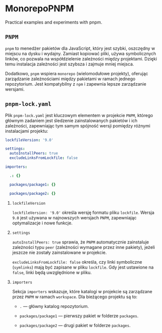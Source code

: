 # MonorepoPNPM
Practical examples and experiments with pnpm.

## `PNPM`

`pnpm` to menedżer pakietów dla JavaScript, który jest szybki, oszczędny w miejscu na dysku i wydajny. Zamiast kopiować pliki, używa symbolicznych linków, co pozwala na współdzielenie zależności między projektami. Dzięki temu instalacja zależności jest szybsza i zajmuje mniej miejsca.

Dodatkowo, `pnpm` wspiera `monorepo` (wielomodułowe projekty), oferując zarządzanie zależnościami między pakietami w ramach jednego repozytorium. Jest kompatybilny z `npm` i zapewnia lepsze zarządzanie wersjami.

## `pnpm-lock.yaml`

Plik `pnpm-lock.yaml` jest kluczowym elementem w projekcie `PNPM`, którego głównym zadaniem jest śledzenie zainstalowanych pakietów i ich zależności, zapewniając tym samym spójność wersji pomiędzy różnymi instalacjami projektu: 

```yaml
lockfileVersion: '9.0'

settings:
  autoInstallPeers: true
  excludeLinksFromLockfile: false

importers:

  .: {}

  packages/package1: {}

  packages/package2: {}
```

1. `lockfileVersion`

    `lockfileVersion: '9.0'` określa wersję formatu pliku `lockfile`. Wersja `9.0` jest używana w najnowszych wersjach `PNPM`, zapewniając optymalizacje i nowe funkcje.

2. `settings`

    `autoInstallPeers: true` sprawia, że `PNPM` automatycznie zainstaluje zależności typu `peer` (zależności wymagane przez inne pakiety), jeżeli jeszcze nie zostały zainstalowane w projekcie.

    `excludeLinksFromLockfile: false` określa, czy linki symboliczne (`symlinks`) mają być zapisane w pliku `lockfile`. Gdy jest ustawione na `false`, linki będą uwzględnione w pliku.

3. `importers`

    Sekcja `importers` wskazuje, które katalogi w projekcie są zarządzane przez `PNPM` w ramach `workspace`. Dla bieżącego projektu są to:

    - `.` — główny katalog repozytorium.

    - `packages/package1` — pierwszy pakiet w folderze `packages`.

    - `packages/package2` — drugi pakiet w folderze `packages`.


